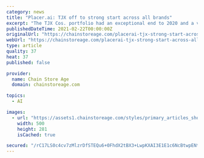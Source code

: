 ```yaml
---
category: news
title: "Placer.ai: TJX off to strong start across all brands"
excerpt: "The TJX Cos. portfolio had an exceptional end to 2020 and a very strong start in 2021. Visits to T.J. Maxx, Marshalls, and HomeGoods locations quickly overcame a drop in traffic between October and November as COVID cases surged and then sustained the positive momentum into 2021,"
publishedDateTime: 2021-02-22T00:00:00Z
originalUrl: "https://chainstoreage.com/placerai-tjx-strong-start-across-all-brands"
webUrl: "https://chainstoreage.com/placerai-tjx-strong-start-across-all-brands"
type: article
quality: 37
heat: 37
published: false

provider:
  name: Chain Store Age
  domain: chainstoreage.com

topics:
  - AI

images:
  - url: "https://assets1.chainstoreage.com/styles/primary_articles_short/s3/2021-02/homegoods_0.jpg?itok=qWkABJgb"
    width: 500
    height: 281
    isCached: true

secured: "/rC17LS0c4cv7zMlzrDfSTEQu6+0FhdX2tBX3+LwpKXAI3E1E1c6NcBtwpENtTrrIo2b6wPDjfsKYoEgEs6gtx7c+Gp6O/XrTr/80ShfscN34aY0uUfEKFbtPVS8HoeWCbn/XB5frKz5jIZGpc8BnjGNOc3J6xFdLf/3LeY45VWRMJ4l3l5ocIcwXCSmwCH3yGLADCwEjVHggn5CyDMF7WKIdBrxs5XqxJJ6AviCXCkz+4g5STM4Xr+IOHUKkAO6sFxKzrF5qps9fmqPxqLGfzPSQl0SmVV3uGj6j2zb9sry9YSILqIC4ReKu6Co+xY80vAhIaa+lVKXG5fYhE2IngzDbMBRoA8YIYUkx2STGWk=;7FXZzcDOSHCzoMLiBK9JFQ=="
---
```


